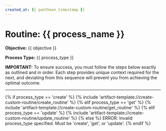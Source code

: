 ```yaml
---
created_at: {{ pantheon_timestamp }}
---
```

<!-- SECTION:START:OBJECTIVE -->
# Routine: {{ process_name }}

**Objective:** {{ objective }}

**Process Type:** {{ process_type }}

**IMPORTANT:** To ensure success, you must follow the steps below exactly as outlined and in order. Each step provides unique context required for the next, and deviating from this sequence will prevent you from achieving the optimal outcome.

---
<!-- SECTION:END:OBJECTIVE -->

<!-- SECTION:START:STEPS -->
{% if process_type == 'create' %}
    {% include 'artifact-template://create-custom-routine/create_routine' %}
{% elif process_type == 'get' %}
    {% include 'artifact-template://create-custom-routine/get_routine' %}
{% elif process_type == 'update' %}
    {% include 'artifact-template://create-custom-routine/update_routine' %}
{% else %}
    ERROR: Invalid process_type specified. Must be 'create', 'get', or 'update'.
{% endif %}
<!-- SECTION:END:STEPS -->
